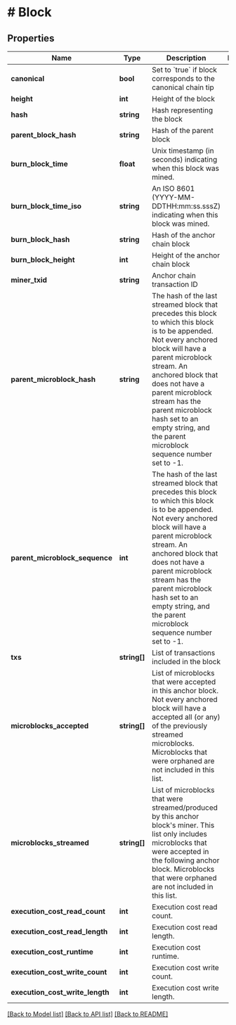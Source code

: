 # # Block

## Properties

Name | Type | Description | Notes
------------ | ------------- | ------------- | -------------
**canonical** | **bool** | Set to &#x60;true&#x60; if block corresponds to the canonical chain tip |
**height** | **int** | Height of the block |
**hash** | **string** | Hash representing the block |
**parent_block_hash** | **string** | Hash of the parent block |
**burn_block_time** | **float** | Unix timestamp (in seconds) indicating when this block was mined. |
**burn_block_time_iso** | **string** | An ISO 8601 (YYYY-MM-DDTHH:mm:ss.sssZ) indicating when this block was mined. |
**burn_block_hash** | **string** | Hash of the anchor chain block |
**burn_block_height** | **int** | Height of the anchor chain block |
**miner_txid** | **string** | Anchor chain transaction ID |
**parent_microblock_hash** | **string** | The hash of the last streamed block that precedes this block to which this block is to be appended. Not every anchored block will have a parent microblock stream. An anchored block that does not have a parent microblock stream has the parent microblock hash set to an empty string, and the parent microblock sequence number set to -1. |
**parent_microblock_sequence** | **int** | The hash of the last streamed block that precedes this block to which this block is to be appended. Not every anchored block will have a parent microblock stream. An anchored block that does not have a parent microblock stream has the parent microblock hash set to an empty string, and the parent microblock sequence number set to -1. |
**txs** | **string[]** | List of transactions included in the block |
**microblocks_accepted** | **string[]** | List of microblocks that were accepted in this anchor block. Not every anchored block will have a accepted all (or any) of the previously streamed microblocks. Microblocks that were orphaned are not included in this list. |
**microblocks_streamed** | **string[]** | List of microblocks that were streamed/produced by this anchor block&#39;s miner. This list only includes microblocks that were accepted in the following anchor block. Microblocks that were orphaned are not included in this list. |
**execution_cost_read_count** | **int** | Execution cost read count. |
**execution_cost_read_length** | **int** | Execution cost read length. |
**execution_cost_runtime** | **int** | Execution cost runtime. |
**execution_cost_write_count** | **int** | Execution cost write count. |
**execution_cost_write_length** | **int** | Execution cost write length. |

[[Back to Model list]](../../README.md#models) [[Back to API list]](../../README.md#endpoints) [[Back to README]](../../README.md)
